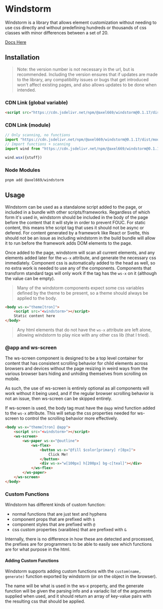 # Windstorm
Windstorm is a library that allows element customization without needing to
use css directly and without predefining hundreds or thousands of css classes
with minor differences between a set of 20.

[Docs Here](https://axel669.github.io/lib.windstorm/)

[package-info.md]: #

[api/api.md : test.mjs : fetch]: ##

## Installation

> Note: the version number is not necessary in the url, but is recommended.
> Including the version ensures that if updates are made to the library, any
> compatibility issues or bugs that get introduced won't affect existing
> pages, and also allows updates to be done when intended.

### CDN Link (global variable)
```html
<script src="https://cdn.jsdelivr.net/npm/@axel669/windstorm@0.1.17/dist/browser.js"></script>
```

### CDN Link (module)
```js
// Only scanning, no functions
import "https://cdn.jsdelivr.net/npm/@axel669/windstorm@0.1.17/dist/module.mjs"
// Import functions + scanning
import wind from "https://cdn.jsdelivr.net/npm/@axel669/windstorm@0.1.17/dist/module.mjs"

wind.wsx({stuff})
```

### Node Modules
```bash
pnpm add @axel669/windstorm
```

## Usage
Windstorm can be used as a standalone script added to the page, or included in
a bundle with other scripts/frameworks. Regardless of which form it's used in,
windstorm should be included in the body of the page before the content that it
will style in order to prevent FOUC. For static content, this means trhe script
tag that uses it should not be async or defered. For content generated by a
framework like React or Svelte, this should not be an issue as including
windstorm in the build bundle will allow it to run before the framework adds
DOM elements to the page.

Once added to the page, windstorm will scan all current elements, and any
elements added later for the `ws-x` attribute, and generate the necessary css
immediately. Component css is automatically added to the head as well, so no
extra work is needed to use any of the components. Components that transform
standard tags will only work if the tag has the `ws-x` on it (although the value
can be empty).

> Many of the windstorm components expect some css variables defined by the
> theme to be present, so a theme should always be applied to the body.

```html
<body ws-x="theme[tron]">
    <script src="<windstorm>"></script>
    Static content here
</body>
```

> Any html elements that do not have the `ws-x` attribute are left alone,
> allowing windstorm to play nice with any other css lib (that I tried).

### @app and ws-screen
The ws-screen component is designed to be a top level container for content that
has consistent scrolling behavior for child elements across browsers and
devices without the page resizing in weird ways from the various browser bars
hiding and unhiding themselves from scrolling on mobile.

As such, the use of ws-screen is entirely optional as all components will work
without it being used, and if the regular browser scrolling behavior is not an
issue, then ws-screen can be skipped entirely.

If ws-screen is used, the body tag must have the `@app` wind function added to
the `ws-x` attribute. This will setup the css properties needed for ws-screen
to control the scrolling behavior more effectively.

```html
<body ws-x="theme[tron] @app">
    <script src="<windstorm>"></script>
    <ws-screen>
        <ws-paper ws-x="@outline">
            <ws-flex>
                <button ws-x="@fill $color[primary] r[8px]">
                    Click Me!
                </button>
                <div ws-x="w[100px] h[200px] bg-c[teal]"></div>
            </ws-flex>
        </ws-paper>
    </ws-screen>
</body>
```

### Custom Functions
Windstorm has different kinds of custom function:
- normal functions that are just text and hyphens
- component props that are prefixed with `$`
- component styles that are prefixed with `@`
- css custom properties (varaibles) that are prefixed with `&`

Internally, there is no difference in how these are detected and processed, the
prefixes are for programmers to be able to easily see which functions are for
what purpose in the html.

#### Adding Custom Functions
Windstorm supports adding custom functions with the `custom(name, generate)`
function exported by windstorm (or on the object in the browser).

The name will be what is used in the ws-x property, and the generate function
will be given the parsing info and a variadic list of the arguments supplied
when used, and it should return an array of key-value pairs with the resulting
css that should be applied.
